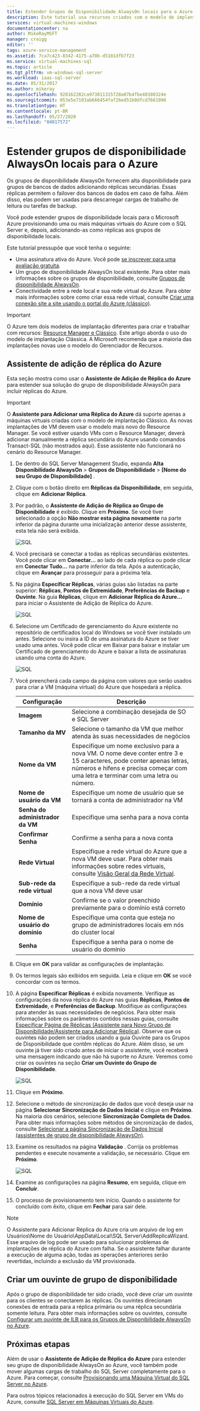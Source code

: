 ```yaml
---
title: Estender Grupos de Disponibilidade AlwaysOn locais para o Azure | Microsoft Docs
description: Este tutorial usa recursos criados com o modelo de implantação clássico e descreve como usar o assistente de Adição de Réplica no SSMS (SQL Server Management Studio) para adicionar uma réplica do grupo de disponibilidade AlwaysOn ao Azure.
services: virtual-machines-windows
documentationcenter: na
author: MikeRayMSFT
manager: craigg
editor: ''
tags: azure-service-management
ms.assetid: 7ca7c423-8342-4175-a70b-d5101dfb7f23
ms.service: virtual-machines-sql
ms.topic: article
ms.tgt_pltfrm: vm-windows-sql-server
ms.workload: iaas-sql-server
ms.date: 05/31/2017
ms.author: mikeray
ms.openlocfilehash: 928162282ca973811315728a07b4fbe40100324e
ms.sourcegitcommit: 053e5e7103ab666454faf26ed51b0dfcd7661996
ms.translationtype: HT
ms.contentlocale: pt-BR
ms.lasthandoff: 05/27/2020
ms.locfileid: "84017572"
---
```

# <a name="extend-on-premises-always-on-availability-groups-to-azure"></a>Estender grupos de disponibilidade AlwaysOn locais para o Azure
Os grupos de disponibilidade AlwaysOn fornecem alta disponibilidade para grupos de bancos de dados adicionando réplicas secundárias. Essas réplicas permitem o failover dos bancos de dados em caso de falha. Além disso, elas podem ser usadas para descarregar cargas de trabalho de leitura ou tarefas de backup.

Você pode estender grupos de disponibilidade locais para o Microsoft Azure provisionando uma ou mais máquinas virtuais do Azure com o SQL Server e, depois, adicionando-as como réplicas aos grupos de disponibilidade locais.

Este tutorial pressupõe que você tenha o seguinte:

* Uma assinatura ativa do Azure. Você pode [se inscrever para uma avaliação gratuita](https://azure.microsoft.com/pricing/free-trial/).
* Um grupo de disponibilidade AlwaysOn local existente. Para obter mais informações sobre os grupos de disponibilidade, consulte [Grupos de disponibilidade AlwaysOn](https://msdn.microsoft.com/library/hh510230.aspx).
* Conectividade entre a rede local e sua rede virtual do Azure. Para obter mais informações sobre como criar essa rede virtual, consulte [Criar uma conexão site a site usando o portal do Azure (clássico)](../../../vpn-gateway/vpn-gateway-howto-site-to-site-classic-portal.md).

> [!IMPORTANT] 
> O Azure tem dois modelos de implantação diferentes para criar e trabalhar com recursos: [Resource Manager e Clássico](../../../azure-resource-manager/management/deployment-models.md). Este artigo aborda o uso do modelo de implantação Clássica. A Microsoft recomenda que a maioria das implantações novas use o modelo do Gerenciador de Recursos.

## <a name="add-azure-replica-wizard"></a>Assistente de adição de réplica do Azure
Esta seção mostra como usar o **Assistente de Adição de Réplica do Azure** para estender sua solução do grupo de disponibilidade AlwaysOn para incluir réplicas do Azure.

> [!IMPORTANT]
> O **Assistente para Adicionar uma Réplica do Azure** dá suporte apenas a máquinas virtuais criadas com o modelo de implantação Clássico. As novas implantações de VM devem usar o modelo mais novo do Resource Manager. Se você estiver usando VMs com o Resource Manager, deverá adicionar manualmente a réplica secundária do Azure usando comandos Transact-SQL (não mostrados aqui). Esse assistente não funcionará no cenário do Resource Manager.

1. De dentro do SQL Server Management Studio, expanda **Alta Disponibilidade AlwaysOn** > **Grupos de Disponibilidade** >  **[Nome do seu Grupo de Disponibilidade]** .
2. Clique com o botão direito em **Réplicas da Disponibilidade**, em seguida, clique em **Adicionar Réplica**.
3. Por padrão, o **Assistente de Adição de Réplica ao Grupo de Disponibilidade** é exibido. Clique em **Próximo**.  Se você tiver selecionado a opção **Não mostrar esta página novamente** na parte inferior da página durante uma inicialização anterior desse assistente, esta tela não será exibida.
   
    ![SQL](./media/virtual-machines-windows-classic-sql-onprem-availability/IC742861.png)
4. Você precisará se conectar a todas as réplicas secundárias existentes. Você pode clicar em **Conectar...** ao lado de cada réplica ou pode clicar em **Conectar Tudo...** na parte inferior da tela. Após a autenticação, clique em **Avançar** para prosseguir para a próxima tela.
5. Na página **Especificar Réplicas**, várias guias são listadas na parte superior: **Réplicas**, **Pontos de Extremidade**, **Preferências de Backup** e **Ouvinte**. Na guia **Réplicas**, clique em **Adicionar Réplica do Azure...** para iniciar o Assistente de Adição de Réplica do Azure.
   
    ![SQL](./media/virtual-machines-windows-classic-sql-onprem-availability/IC742863.png)
6. Selecione um Certificado de gerenciamento do Azure existente no repositório de certificados local do Windows se você tiver instalado um antes. Selecione ou insira a ID de uma assinatura do Azure se tiver usado uma antes. Você pode clicar em Baixar para baixar e instalar um Certificado de gerenciamento do Azure e baixar a lista de assinaturas usando uma conta do Azure.
   
    ![SQL](./media/virtual-machines-windows-classic-sql-onprem-availability/IC742864.png)
7. Você preencherá cada campo da página com valores que serão usados para criar a VM (máquina virtual) do Azure que hospedará a réplica.
   
   | Configuração | Descrição |
   | --- | --- |
   | **Imagem** |Selecione a combinação desejada de SO e SQL Server |
   | **Tamanho da MV** |Selecione o tamanho da VM que melhor atenda às suas necessidades de negócios |
   | **Nome da VM** |Especifique um nome exclusivo para a nova VM. O nome deve conter entre 3 e 15 caracteres, pode conter apenas letras, números e hifens e precisa começar com uma letra e terminar com uma letra ou número. |
   | **Nome de usuário da VM** |Especifique um nome de usuário que se tornará a conta de administrador na VM |
   | **Senha do administrador da VM** |Especifique uma senha para a nova conta |
   | **Confirmar Senha** |Confirme a senha para a nova conta |
   | **Rede Virtual** |Especifique a rede virtual do Azure que a nova VM deve usar. Para obter mais informações sobre redes virtuais, consulte [Visão Geral da Rede Virtual](../../../virtual-network/virtual-networks-overview.md). |
   | **Sub-rede da rede virtual** |Especifique a sub-rede da rede virtual que a nova VM deve usar |
   | **Domínio** |Confirme se o valor preenchido previamente para o domínio está correto |
   | **Nome de usuário do domínio** |Especifique uma conta que esteja no grupo de administradores locais em nós do cluster local |
   | **Senha** |Especifique a senha para o nome de usuário do domínio |
8. Clique em **OK** para validar as configurações de implantação.
9. Os termos legais são exibidos em seguida. Leia e clique em **OK** se você concordar com os termos.
10. A página **Especificar Réplicas** é exibida novamente. Verifique as configurações da nova réplica do Azure nas guias **Réplicas**, **Pontos de Extremidade**, e **Preferências de Backup**. Modifique as configurações para atender às suas necessidades de negócios.  Para obter mais informações sobre os parâmetros contidos nessas guias, consulte [Especificar Página de Réplicas (Assistente para Novo Grupo de Disponibilidade/Assistente para Adicionar Réplica)](https://msdn.microsoft.com/library/hh213088.aspx). Observe que os ouvintes não podem ser criados usando a guia Ouvinte para os Grupos de Disponibilidade que contêm réplicas do Azure. Além disso, se um ouvinte já tiver sido criado antes de iniciar o assistente, você receberá uma mensagem indicando que não há suporte no Azure. Veremos como criar os ouvintes na seção **Criar um Ouvinte do Grupo de Disponibilidade**.
    
     ![SQL](./media/virtual-machines-windows-classic-sql-onprem-availability/IC742865.png)
11. Clique em **Próximo**.
12. Selecione o método de sincronização de dados que você deseja usar na página **Selecionar Sincronização de Dados Inicial** e clique em **Próximo**. Na maioria dos cenários, selecione **Sincronização Completa de Dados**. Para obter mais informações sobre métodos de sincronização de dados, consulte [Selecionar a página Sincronização de Dados Inicial (assistentes de grupo de disponibilidade AlwaysOn)](https://msdn.microsoft.com/library/hh231021.aspx).
13. Examine os resultados na página **Validação** . Corrija os problemas pendentes e execute novamente a validação, se necessário. Clique em **Próximo**.
    
     ![SQL](./media/virtual-machines-windows-classic-sql-onprem-availability/IC742866.png)
14. Examine as configurações na página **Resumo**, em seguida, clique em **Concluir**.
15. O processo de provisionamento tem início. Quando o assistente for concluído com êxito, clique em **Fechar** para sair dele.

> [!NOTE]
> O Assistente para Adicionar Réplica do Azure cria um arquivo de log em Usuários\Nome do Usuário\AppData\Local\SQL Server\AddReplicaWizard. Esse arquivo de log pode ser usado para solucionar problemas de implantações de réplica do Azure com falha. Se o assistente falhar durante a execução de alguma ação, todas as operações anteriores serão revertidas, incluindo a exclusão da VM provisionada.
> 
> 

## <a name="create-an-availability-group-listener"></a>Criar um ouvinte de grupo de disponibilidade
Após o grupo de disponibilidade ter sido criado, você deve criar um ouvinte para os clientes se conectarem às réplicas. Os ouvintes direcionam conexões de entrada para a réplica primária ou uma réplica secundária somente leitura. Para obter mais informações sobre os ouvintes, consulte [Configurar um ouvinte de ILB para os Grupos de Disponibilidade AlwaysOn no Azure](../classic/ps-sql-int-listener.md).

## <a name="next-steps"></a>Próximas etapas
Além de usar o **Assistente de Adição de Réplica do Azure** para estender seu grupo de disponibilidade AlwaysOn ao Azure, você também pode mover algumas cargas de trabalho do SQL Server completamente para o Azure. Para começar, consulte [Provisionando uma Máquina Virtual do SQL Server no Azure](../../../azure-sql/virtual-machines/windows/create-sql-vm-portal.md).

Para outros tópicos relacionados à execução do SQL Server em VMs do Azure, consulte [SQL Server em Máquinas Virtuais do Azure](../../../azure-sql/virtual-machines/windows/sql-server-on-azure-vm-iaas-what-is-overview.md).

